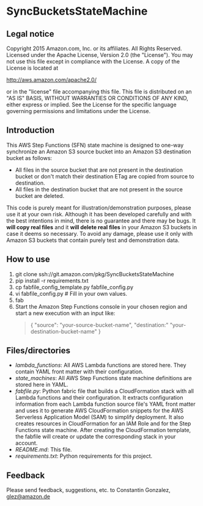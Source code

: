 # SyncBucketsStateMachine

## Legal notice

Copyright 2015 Amazon.com, Inc. or its affiliates. All Rights Reserved.
Licensed under the Apache License, Version 2.0 (the "License").
You may not use this file except in compliance with the License.
A copy of the License is located at

http://aws.amazon.com/apache2.0/

or in the "license" file accompanying this file.
This file is distributed on an "AS IS" BASIS, WITHOUT WARRANTIES OR CONDITIONS OF ANY KIND, either express or implied.
See the License for the specific language governing permissions and limitations under the License.

## Introduction

This AWS Step Functions (SFN) state machine is designed to one-way synchronize an Amazon S3 source bucket
into an Amazon S3 destination bucket as follows:

* All files in the source bucket that are not present in the destination bucket or don't match their destination ETag
  are copied from source to destination.
* All files in the destination bucket that are not present in the source bucket are deleted.

This code is purely meant for illustration/demonstration purposes, please use it at your own risk. Although it has been
developed carefully and with the best intentions in mind, there is no guarantee and there may be bugs. It **will copy
real files** and it **will delete real files** in your Amazon S3 buckets in case it deems so necessary. To avoid any
damage, please use it only with Amazon S3 buckets that contain purely test and demonstration data.

## How to use

1. git clone ssh://git.amazon.com/pkg/SyncBucketsStateMachine
2. pip install -r requirements.txt
3. cp fabfile_config_template.py fabfile_config.py
4. vi fabfile_config.py # Fill in your own values.
5. fab
6. Start the Amazon Step Functions console in your chosen region and start a new execution with an input like:
   >    {
   >        "source": "your-source-bucket-name",
   >        "destination:" "your-destination-bucket-name"
   >    }
   
## Files/directories

* *lambda_functions*: All AWS Lambda functions are stored here. They contain YAML front matter with their configuration.
* *state_machines*: All AWS Step Functions state machine definitions are stored here in YAML.
* *fabfile.py*: Python fabric file that builds a CloudFormation stack with all Lambda functions and their configuration.
  It extracts configuration information from each Lambda function source file's YAML front matter and uses it to
  generate AWS CloudFormation snippets for the AWS Serverless Application Model (SAM) to simplify deployment.
  It also creates resources in CloudFormation for an IAM Role and for the Step Functions state machine.
  After creating the CloudFormation template, the fabfile will create or update the corresponding stack in your account.
* *README.md*: This file.
* *requirements.txt*: Python requirements for this project.
   
## Feedback

Please send feedback, suggestions, etc. to Constantin Gonzalez, glez@amazon.de
